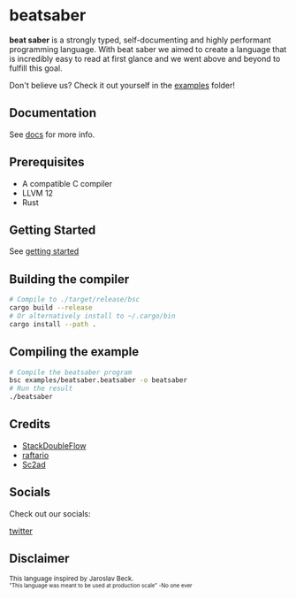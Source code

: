 # beatsaber

**beat saber** is a strongly typed, self-documenting and highly performant programming language. With beat saber we aimed to create a language that is incredibly easy to read at first glance and we went above and beyond to fulfill this goal.

Don't believe us? Check it out yourself in the [examples](examples) folder!

## Documentation

See [docs](docs) for more info.

## Prerequisites

* A compatible C compiler
* LLVM 12
* Rust

## Getting Started

See [getting started](docs/getting_started.md)

## Building the compiler

```bash
# Compile to ./target/release/bsc
cargo build --release
# Or alternatively install to ~/.cargo/bin
cargo install --path .
```

## Compiling the example

```bash
# Compile the beatsaber program
bsc examples/beatsaber.beatsaber -o beatsaber
# Run the result
./beatsaber
```

## Credits

* [StackDoubleFlow](https://github.com/StackDoubleFlow)
* [raftario](https://github.com/raftario)
* [Sc2ad](https://github.com/sc2ad)

## Socials

Check out our socials:

[twitter](https://twitter.com/beatsaberbs)

## Disclaimer

<sub>This language inspired by Jaroslav Beck.</sub></br>
<sub><sub>"This language was meant to be used at production scale" -No one ever</sub></sub>
